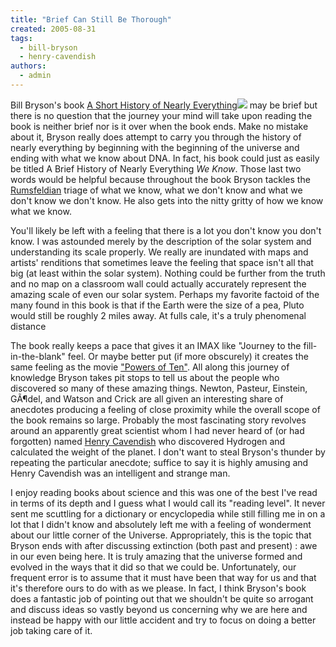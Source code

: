 ```yaml
---
title: "Brief Can Still Be Thorough"
created: 2005-08-31
tags: 
  - bill-bryson
  - henry-cavendish
authors: 
  - admin
---
```


Bill Bryson's book [A Short History of Nearly Everything](http://www.amazon.com/exec/obidos/redirect?link_code=ur2&camp=1789&tag=wwwrussellwar-20&creative=9325&path=tg/detail/-/076790818X/qid=1125516424/sr=2-1/ref=pd_bbs_b_2_1?v=glance%26s=books)![](http://www.assoc-amazon.com/e/ir?t=wwwrussellwar-20&l=ur2&o=1) may be brief but there is no question that the journey your mind will take upon reading the book is neither brief nor is it over when the book ends.  Make no mistake about it, Bryson really does attempt to carry you through the history of nearly everything by beginning with the beginning of the universe and ending with what we know about DNA. In fact, his book could just as easily be titled A Brief History of Nearly Everything _We Know_. Those last two words would be helpful because throughout the book Bryson tackles the [Rumsfeldian](http://www.sciam.com/article.cfm?articleID=0005144A-F774-1305-ACCE83414B7FFE9F) triage of what we know, what we don't know and what we don't know we don't know. He also gets into the nitty gritty of how we know what we know.

You'll likely be left with a feeling that there is a lot you don't know you don't know. I was astounded merely by the description of the solar system and understanding its scale properly. We really are inundated with maps and artists' renditions that sometimes leave the feeling that space isn't all that big (at least within the solar system). Nothing could be further from the truth and no map on a classroom wall could actually accurately represent the amazing scale of even our solar system. Perhaps my favorite factoid of the many found in this book is that if the Earth were the size of a pea, Pluto would still be roughly 2 miles away. At fulls cale, it's a truly phenomenal distance

The book really keeps a pace that gives it an IMAX like "Journey to the fill-in-the-blank" feel. Or maybe better put (if more obscurely) it creates the same feeling as the movie ["Powers of Ten"](http://powersof10.com/). All along this journey of knowledge Bryson takes pit stops to tell us about the people who discovered so many of these amazing things. Newton, Pasteur, Einstein, GÃ¶del, and Watson and Crick are all given an interesting share of anecdotes producing a feeling of close proximity while the overall scope of the book remains so large. Probably the most fascinating story revolves around an apparently great scientist whom I had never heard of (or had forgotten) named [Henry Cavendish](http://en.wikipedia.org/wiki/Henry_Cavendish) who discovered Hydrogen and calculated the weight of the planet. I don't want to steal Bryson's thunder by repeating the particular anecdote; suffice to say it is highly amusing and Henry Cavendish was an intelligent and strange man.

I enjoy reading books about science and this was one of the best I've read in terms of its depth and I guess what I would call its "reading level". It never sent me scuttling for a dictionary or encyclopedia while still filling me in on a lot that I didn't know and absolutely left me with a feeling of wonderment about our little corner of the Universe. Appropriately, this is the topic that Bryson ends with after discussing extinction (both past and present) : awe in our even being here. It is truly amazing that the universe formed and evolved in the ways that it did so that we could be. Unfortunately, our frequent error is to assume that it must have been that way for us and that it's therefore ours to do with as we please. In fact, I think Bryson's book does a fantastic job of pointing out that we shouldn't be quite so arrogant and discuss ideas so vastly beyond us concerning why we are here and instead be happy with our little accident and try to focus on doing a better job taking care of it.
